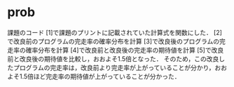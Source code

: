 # prob
課題のコード
[1]で課題のプリントに記載されていた計算式を関数にした．
[2]で改良前のプログラムの完走率の確率分布を計算
[3]で改良後のプログラムの完走率の確率分布を計算
[4]で改良前と改良後の完走率の期待値を計算
[5]で改良前と改良後の期待値を比較し，おおよそ1.5倍となった．
そのため，この改良したプログラムの完走率は，改良前より完走率が上がっていることが分かり，おおよそ1.5倍ほど完走率の期待値が上がっていることが分かった．
